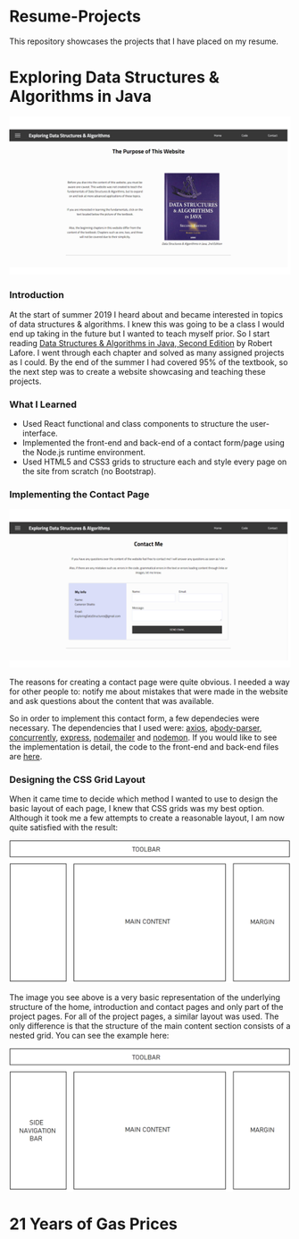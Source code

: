 # Resume-Projects
This repository showcases the projects that I have placed on my resume.

# Exploring Data Structures & Algorithms in Java

![HomePage](https://github.com/CShatto99/Resume-Projects/blob/master/READMEImg/WebsiteHomePage.png)

### Introduction

At the start of summer 2019 I heard about and became interested in topics of data structures & algorithms. I knew this was going to be a class I would end up taking in the future but I wanted to teach myself prior. So I start reading  [Data Structures & Algorithms in Java, Second Edition](http://web.fi.uba.ar/~jvillca/hd/public/books/Data_Structures_and_Algorithms_in_Java_2nd_Edition.pdf) by Robert Lafore. I went through each chapter and solved as many assigned projects as I could. By the end of the summer I had covered 95% of the textbook, so the next step was to create a website showcasing and teaching these projects.

### What I Learned

* Used React functional and class components to structure the user-interface.
* Implemented the front-end and back-end of a contact form/page using the Node.js runtime environment.
* Used HTML5 and CSS3 grids to structure each and style every page on the site from scratch (no Bootstrap).

### Implementing the Contact Page

![ContactPage](https://github.com/CShatto99/Resume-Projects/blob/master/READMEImg/WebsiteContactPage.png)

The reasons for creating a contact page were quite obvious. I needed a way for other people to: notify me about mistakes that were made in the website and ask questions about the content that was available.

So in order to implement this contact form, a few dependecies were necessary. The dependencies that I used were: [axios](https://www.npmjs.com/package/axios), a[body-parser](https://www.npmjs.com/package/body-parser), [concurrently](https://www.npmjs.com/package/concurrently), [express](https://www.npmjs.com/package/express), [nodemailer](https://www.npmjs.com/package/nodemailer) and [nodemon](https://www.npmjs.com/package/nodemon). If you would like to see the implementation is detail, the code to the front-end and back-end files are [here](https://github.com/CShatto99/Resume-Projects/tree/master/READMECodeFiles).

### Designing the CSS Grid Layout

When it came time to decide which method I wanted to use to design the basic layout of each page, I knew that CSS grids was my best option. Although it took me a few attempts to create a reasonable layout, I am now quite satisfied with the result: 

![WebsitePageLayout](https://github.com/CShatto99/Resume-Projects/blob/master/READMEImg/WebsitePageLayout.png)

The image you see above is a very basic representation of the underlying structure of the home, introduction and contact pages and only part of the project pages. For all of the project pages, a similar layout was used. The only difference is that the structure of the main content section consists of a nested grid. You can see the example here: 

![WebsiteCodeLayout](https://github.com/CShatto99/Resume-Projects/blob/master/READMEImg/WebsiteCodeLayout.png)

# 21 Years of Gas Prices




